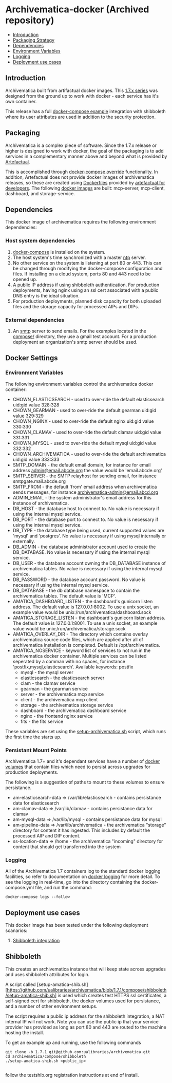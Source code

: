 # Archivematica-docker (Archived repository)

- [Introduction](#introduction)
- [Packaging Strategy](#packaging)
- [Dependencies](#dependencies)
- [Environment Variables](#environment-variables)
- [Logging](#logging)
- [Deployment use cases](#deployment-use-cases)

## Introduction

Archivematica built from artifactual docker images. This [1.7.x series](https://github.com/artefactual-labs/am/blob/master/compose/README.md) was designed from the ground up to work with docker - each service has it's own container.

This release has a full [docker-compose example](https://github.com/ualibraries/archivematica/tree/1.7.1/compose/shibboleth) integration with shibboleth where its user attributes are used in addition to the security protection.

## Packaging

Archivematica is a complex piece of software. Since the 1.7.x release or higher is designed to work with docker, the goal of the packaging is to add services in a complementary manner above and beyond what is provided by [Artefactual](https://www.artefactual.com/).

This is accomplished through [docker-compose override](https://docs.docker.com/compose/extends/) functionality. In addition, Artefactual does not provide docker images of archivematica releases, so these are created using [Dockerfiles](https://github.com/artefactual/archivematica/tree/qa/1.x/src) provided by [artefactual for developers](https://github.com/artefactual-labs/am/tree/master/compose). The following [docker images](https://hub.docker.com/r/uazlibraries/archivematica/builds/) are built: mcp-server, mcp-client, dashboard, and storage-service.

## Dependencies
This docker image of archivematica requires the following environment dependencies:

### Host system dependencies
1. [docker-compose](https://docs.docker.com/compose/overview/) is installed on the system.
2. The host system's time synchronized with a master [ntp](https://en.wikipedia.org/wiki/Network_Time_Protocol) server.
3. No other service on the system is listening at port 80 or 443. This can be changed through modifying the docker-compose configuration and files. If installing on a cloud system, ports 80 and 443 need to be opened up.
4. A public IP address if using shibboleth authentication. For production deployments, having nginx using an ssl cert associated with a public DNS entry is the ideal situation.
5. For production deployments, planned disk capacity for both uploaded files and the storage capacity for processed AIPs and DIPs.

### External dependencies

1. An [smtp](https://en.wikipedia.org/wiki/Simple_Mail_Transfer_Protocol) server to send emails. For the examples located in the [compose/](https://github.com/ualibraries/archivematica/tree/1.6.1-beta3/compose) directory, they use a gmail test account. For a production deployment an organization's smtp server should be used.

## Docker Settings
### Environment Variables

The following environment variables control the archivematica docker container:

* CHOWN_ELASTICSEARCH - used to over-ride the default elasticsearch uid:gid value 328:328
* CHOWN_GEARMAN - used to over-ride the default gearman uid:gid value 329:329
* CHOWN_NGINX - used to over-ride the default nginx uid:gid value 330:330
* CHOWN_CLAMAV - used to over-ride the default clamav uid:gid value 331:331
* CHOWN_MYSQL - used to over-ride the default mysql uid:gid value 332:332
* CHOWN_ARCHIVEMATICA - used to over-ride the default archivematica uid:gid value 333:333
* SMTP_DOMAIN - the default email domain, for instance for email address admin@email.abcde.org the value would be 'email.abcde.org'
* SMTP_SERVER - the SMTP relayhost for sending email, for instance smtpgate.mail.abcde.org
* SMTP_FROM - the default 'from' email address when archivematica sends messages, for instance archivematica-admin@email.abcd.org
* ADMIN_EMAIL - the system administrator's email address for this instance of archivematica.
* DB_HOST - the database host to connect to. No value is necessary if using the internal mysql service.
* DB_PORT - the database port to connect to. No value is necessary if using the internal mysql service.
* DB_TYPE - the database type being used, current supported values are 'mysql' and 'postgres'. No value is necessary if using mysql internally or externally.
* DB_ADMIN - the database administrator account used to create the DB_DATABASE. No value is necessary if using the internal mysql service.
* DB_USER - the database account owning the DB_DATABASE instance of archivematica tables. No value is necessary if using the internal mysql service.
* DB_PASSWORD - the database account password. No value is necessary if using the internal mysql service.
* DB_DATABASE - the db database namespace to contain the archivematica tables. The default value is 'MCP'.
* AMATICA_DASHBOARD_LISTEN - the dashboard's gunicorn listen address. The default value is 127.0.0.1:8002. To use a unix socket, an example value would be unix:/run/archivematica/dashboard.sock
* AMATICA_STORAGE_LISTEN - the dashboard's gunicorn listen address. The default value is 127.0.0.1:8001. To use a unix socket, an example value would be unix:/run/archivematica/storage.sock
* AMATICA_OVERLAY_DIR - The directory which contains overlay archivematica source code files, which are applied after all of archivematica installation is completed. Default is /opt/archivematica.
* AMATICA_NOSERVICE - keyword list of services to not run in the archivematica docker container. Multiple services can be listed seperated by a comman with no spaces, for instance 'postfix,mysql,elasticsearch'. Available keywords:
postfix
  * mysql - the mysql server
  * elasticsearch - the elasticsearch server
  * clam - the clamav service
  * gearman - the gearman service
  * server - the archivematica mcp service
  * client - the archivematica mcp client
  * storage - the archivematica storage service
  * dashboard - the archivematica dashboard service
  * nginx - the frontend nginx service
  * fits - the fits service

These variables are set using the [setup-archivematica.sh](https://github.com/ualibraries/archivematica/blob/master/docker/setup-archivematica.sh) script, which runs the first time the starts up.

### Persistant Mount Points

Archivematica 1.7+ and it's dependant services have a number of [docker volumes](https://docs.docker.com/storage/volumes/) that contain files which need to persist across upgrades for production deployments.

The following is a suggestion of paths to mount to these volumes to ensure persistance.

* am-elasticsearch-data => /var/lib/elasticsearch - contains persistance data for elasticsearch
* am-clamav-data => /var/lib/clamav - contains persistance data for clamav
* am-mysql-data => /var/lib/mysql - contains persistance data for mysql
* am-pipeline-data => /var/lib/archivematica - the archivematica "storage" directory for content it has ingested. This includes by default the processed AIP and DIP content.
* ss-location-data => /home - the archivematica "incoming" directory for content that should get transferred into the system

### Logging

All of the Archivematica 1.7 containers log to the standard docker logging facilities, so refer to documentation on [docker logging](https://docs.docker.com/config/containers/logging/) for more detail. To see the logging in real-time, go into the directory containing the docker-compose.yml file, and run the command:

```
docker-compose logs --follow

```

## Deployment use cases

This docker image has been tested under the following deployment scanarios:

1. [Shibboleth integration](#shibboleth)

## Shibboleth

This creates an archivematica instance that will keep state across upgrades and uses shibboleth attributes for login.

A script called [setup-amatica-shib.sh][https://github.com/ualibraries/archivematica/blob/1.7.1/compose/shibboleth/setup-amatica-shib.sh] is used which creates test HTTPS ssl certificates, a self-signed cert for shibboleth, the docker volumes used for persistance, and a number of other environment setups.

The script requires a public ip address for the shibboleth integration, a NAT internal IP will not work. Note you can use the public ip that your service provider has provided as long as port 80 and 443 are routed to the machine hosting the install.

To get an example up and running, use the following commands

```
git clone -b 1.7.1 git@github.com:ualibraries/archivematica.git
cd archivematica/compose/shibboleth
./setup-amatica-shib.sh <public_ip>


```

follow the testshib.org registration instructions at end of install.
